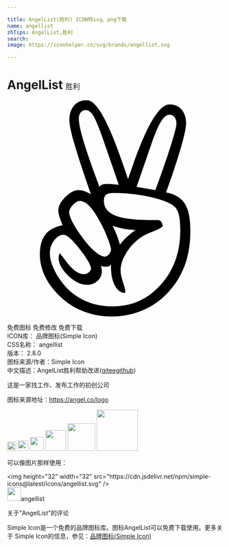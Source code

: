 ```yaml
---

title: AngelList(胜利) ICON转svg、png下载
name: angellist
zhTips: AngelList,胜利
search: 
image: https://iconhelper.cn/svg/brands/angellist.svg

---
```


# AngelList  <small style="font-size: 60%;font-weight: 100">胜利</small>

<div id="svg" class="svg-wrap">
<svg role="img" viewBox="0 0 24 24" xmlns="http://www.w3.org/2000/svg"><title>AngelList icon</title><path d="M16.465 9.954c.735-2 1.31-3.65 1.723-4.954.41-1.3.618-2.1.618-2.4 0-.315-.07-.564-.21-.738-.135-.174-.324-.264-.567-.264-.31 0-.63.255-.94.765-.32.51-.67 1.334-1.06 2.467l-1.65 4.76 2.08.362h-.01v.002zm-2.193 4.435c-.474-.03-.923-.08-1.344-.15-.42-.08-.83-.19-1.216-.33.177.35.335.7.472 1.05.138.35.25.69.34 1.04.26-.33.54-.63.83-.9.292-.27.6-.51.915-.72zm-1.862-5l-1.78-5.14c-.464-1.31-.82-2.16-1.075-2.57-.25-.4-.525-.6-.822-.6-.23 0-.417.08-.56.26-.144.18-.214.41-.214.7 0 .5.19 1.38.57 2.64.38 1.25.96 2.89 1.73 4.93.06-.12.16-.21.28-.26.12-.05.28-.08.49-.08.06 0 .19.01.39.01.19.02.52.04.97.09zm-1.618 7.96c.188 0 .36-.09.51-.26.15-.18.234-.36.234-.55 0-.21-.15-.7-.452-1.46-.3-.76-.68-1.51-1.13-2.25-.33-.55-.655-.97-.97-1.25-.324-.28-.625-.42-.91-.42-.23 0-.484.14-.767.44-.28.29-.42.56-.42.81 0 .26.14.66.413 1.18.275.53.645 1.09 1.104 1.68.485.65.94 1.15 1.37 1.51.428.36.77.54 1.02.54h-.002zm-4.945-.4c.156.19.37.46.646.82.723 1 1.395 1.5 2.01 1.5.21 0 .397-.07.563-.2.164-.14.247-.27.247-.42 0-.17-.11-.44-.33-.83-.222-.39-.524-.82-.907-1.3-.44-.56-.805-.97-1.098-1.23-.288-.26-.525-.39-.697-.39-.38 0-.74.21-1.06.62-.32.4-.48.9-.48 1.46 0 .45.12.95.35 1.51.23.55.55 1.11.98 1.67.65.87 1.46 1.53 2.42 2 .96.46 2.03.69 3.19.69 2.14 0 3.94-.8 5.38-2.4 1.45-1.6 2.17-3.6 2.17-6.01 0-.74-.05-1.33-.16-1.76-.11-.43-.29-.75-.54-.95-.45-.38-1.33-.71-2.63-1.01-1.3-.3-2.66-.45-4.08-.45-.39 0-.68.07-.84.2-.16.13-.24.36-.24.673 0 .75.42 1.29 1.26 1.626.84.34 2.19.51 4.06.51h.676c.15 0 .28.06.37.174.09.11.15.28.18.52-.19.17-.57.37-1.154.6-.59.22-1.03.45-1.34.665-.66.484-1.19 1.06-1.59 1.724-.4.66-.6 1.29-.6 1.883 0 .36.086.8.258 1.31.17.51.26.823.26.95v.11l-.03.15c-.48-.03-.86-.313-1.14-.85-.287-.53-.42-1.24-.42-2.13v-.15c-.09.075-.176.135-.26.165-.086.034-.178.05-.27.05-.1 0-.198-.006-.29-.02-.09-.016-.18-.04-.29-.075.03.12.057.24.076.353.01.12.02.21.02.27 0 .406-.16.76-.48 1.05-.32.287-.7.43-1.14.43-.69 0-1.397-.34-2.11-1.01-.715-.674-1.07-1.34-1.07-1.985 0-.12.015-.23.04-.323s.075-.17.14-.24zm11.807-6.73c.985.18 1.685.6 2.09 1.25.41.64.61 1.66.61 3.06 0 2.77-.828 5.03-2.492 6.79-1.667 1.76-3.797 2.65-6.387 2.65-1.023 0-2.016-.19-2.976-.56-.97-.37-1.79-.89-2.49-1.54-.79-.73-1.39-1.49-1.78-2.3-.4-.81-.6-1.64-.6-2.48 0-.95.2-1.68.6-2.19.4-.52 1.05-.87 1.93-1.06-.17-.39-.29-.71-.36-.98-.08-.27-.12-.47-.12-.61 0-.5.26-1.01.78-1.52.52-.52 1.01-.78 1.47-.78.19 0 .4.03.62.11.22.07.47.19.75.35-.81-2.35-1.43-4.2-1.81-5.5-.39-1.31-.58-2.2-.58-2.7 0-.68.17-1.23.52-1.63.36-.4.84-.6 1.44-.6 1.03 0 2.34 2.31 3.93 6.923.28.79.48 1.4.63 1.83l.51-1.453c1.59-4.55 2.95-6.83 4.1-6.83.56 0 1.01.19 1.34.57.33.383.5.887.5 1.523 0 .48-.19 1.36-.56 2.65-.367 1.28-.92 2.96-1.67 5.04"/></svg>
</div>
<detail full-name='angellist'></detail>

<div class="detail-page">
<p>
<span><span class="badge-success badge">免费图标</span> <span class="badge-success badge">免费修改</span>  <span class="badge-success badge">免费下载</span> </span>
<br/>
<span>
ICON库：
<span class="badge-secondary badge">品牌图标(Simple Icon)</span> 
</span>
<br/>
<span>
CSS名称：
<span class="badge-secondary badge">angellist</span> 
</span>

<br/>
<span>
版本：
<span class="badge-secondary badge">2.8.0</span> 
</span>
<br/>
<span>图标来源/作者：<span class="badge-light badge">Simple Icon</span></span> 
<br/>
<span class="zh-detail">中文描述：<span class="badge-primary badge">AngelList</span><span class="badge-primary badge">胜利</span><span class="help-link"><span>帮助改进</span>(<a href="https://gitee.com/liuwave/icon-helper/edit/master/json/brands/angellist.json" target="_blank" rel="noopener noreferrer">gitee</a><a href="https://github.com/liuwave/icon-helper/edit/master/json/brands/angellist.json" target="_blank" rel="noopener noreferrer">github</a></span>)</span><br/>
</p>
</div><div class="description description alert alert-light"><p>这是一家找工作、发布工作的初创公司</p><p>图标来源地址：<a href="https://angel.co/logo" target="_blank" rel="noopener noreferrer">https://angel.co/logo</a></p></div>
<div class="alert alert-dark">
<img height="21" width="21" src="https://cdn.jsdelivr.net/npm/simple-icons@latest/icons/angellist.svg" />
<img height="24" width="24" src="https://cdn.jsdelivr.net/npm/simple-icons@latest/icons/angellist.svg" />
<img height="32" width="32" src="https://cdn.jsdelivr.net/npm/simple-icons@latest/icons/angellist.svg" />
<img height="48" width="48" src="https://cdn.jsdelivr.net/npm/simple-icons@latest/icons/angellist.svg" />
<img height="64" width="64" src="https://cdn.jsdelivr.net/npm/simple-icons@latest/icons/angellist.svg" />
<img height="96" width="96" src="https://cdn.jsdelivr.net/npm/simple-icons@latest/icons/angellist.svg" />

</div>
<div>
  <p>可以像图片那样使用：    
  </p>
  <div class="alert alert-primary" style="font-size: 14px">
    &lt;img height="32" width="32" src="https://cdn.jsdelivr.net/npm/simple-icons@latest/icons/angellist.svg" /&gt;
    <copy-btn content='<img height="32" width="32" src="https://cdn.jsdelivr.net/npm/simple-icons@latest/icons/angellist.svg" />'></copy-btn>
  </div>
  <div class="alert alert-secondary">
    <img height="32" width="32" src="https://cdn.jsdelivr.net/npm/simple-icons@latest/icons/angellist.svg" />angellist
    <copy-btn content="angellist" btn-title="复制图标名称"></copy-btn>
  </div>
</div>

<Vssue title="关于“AngelList”的评论" >关于“AngelList”的评论</Vssue>


<div><p>Simple Icon是一个免费的品牌图标库。图标AngelList可以免费下载使用。更多关于  Simple Icon的信息，参见：<a target="_blank" href="https://iconhelper.cn/brands.html">品牌图标(Simple Icon)</a>
</p></div>
